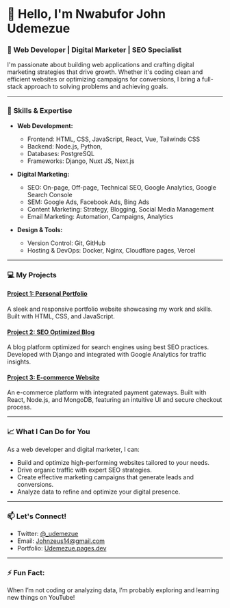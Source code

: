 # 👋 Hello, I'm Nwabufor John Udemezue

### 🚀 Web Developer | Digital Marketer | SEO Specialist

I'm passionate about building web applications and crafting digital marketing strategies that drive growth. Whether it's coding clean and efficient websites or optimizing campaigns for conversions, I bring a full-stack approach to solving problems and achieving goals.

---

### 🌟 **Skills & Expertise**

- **Web Development:**
  - Frontend: HTML, CSS, JavaScript, React, Vue, Tailwinds CSS
  - Backend: Node.js, Python, 
  - Databases:  PostgreSQL
  - Frameworks: Django, Nuxt JS, Next.js

- **Digital Marketing:**
  - SEO: On-page, Off-page, Technical SEO, Google Analytics, Google Search Console
  - SEM: Google Ads, Facebook Ads, Bing Ads
  - Content Marketing: Strategy, Blogging, Social Media Management
  - Email Marketing: Automation, Campaigns, Analytics

- **Design & Tools:**
  - Version Control: Git, GitHub
  - Hosting & DevOps: Docker, Nginx, Cloudflare pages, Vercel

---

### 💻 **My Projects**

#### [Project 1: Personal Portfolio](https://udemezue.pages.dev/)
A sleek and responsive portfolio website showcasing my work and skills. Built with HTML, CSS, and JavaScript.

#### [Project 2: SEO Optimized Blog](https://newsly.pages.dev/)
A blog platform optimized for search engines using best SEO practices. Developed with Django and integrated with Google Analytics for traffic insights.

#### [Project 3: E-commerce Website](https://shopsymiva.pages.dev/)
An e-commerce platform with integrated payment gateways. Built with React, Node.js, and MongoDB, featuring an intuitive UI and secure checkout process.

---

### 📈 **What I Can Do for You**
As a web developer and digital marketer, I can:

- Build and optimize high-performing websites tailored to your needs.
- Drive organic traffic with expert SEO strategies.
- Create effective marketing campaigns that generate leads and conversions.
- Analyze data to refine and optimize your digital presence.

---

### 📫 **Let's Connect!**

- Twitter: [@_udemezue](https://twitter.com/_udemezue)
- Email: Johnzeus14@gmail.com
- Portfolio: [Udemezue.pages.dev](https://udemezue.pages.dev)

---

### ⚡ Fun Fact:
When I’m not coding or analyzing data, I’m probably exploring and learning new things on YouTube!

